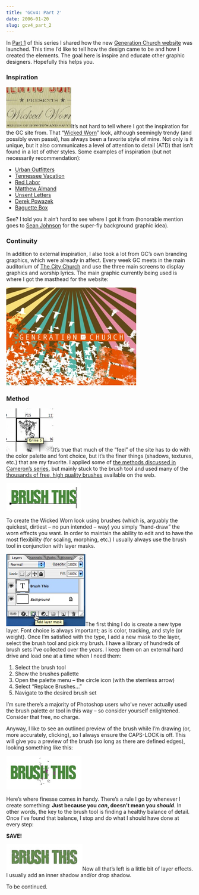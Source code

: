 ```yaml
---
title: 'GCv4: Part 2'
date: 2006-01-20
slug: gcv4_part_2
---
```

<p>In <a href="http://www.seansperte.com/index.php/geekandmild/entry/gcv4_part_1/">Part 1</a> of this series I shared how the new <a href="http://www.generationchurch.org">Generation Church website</a> was launched. This time I&#8217;d like to tell how the design came to be and how I created the elements. The goal here is inspire and educate other graphic designers. Hopefully this helps you.</p>

<h3>Inspiration</h3>

<p><img src="/assets/img/wicked_worn.jpg" width="175" height="110" class="imgright" />It&#8217;s not hard to tell where I got the inspiration for the GC site from. That &#8220;<a href="http://www.cameronmoll.com/archives/000045.html">Wicked Worn</a>&#8221; look, although seemingly trendy (and possibly even passé), has always been a favorite style of mine. Not only is it unique, but it also communicates a level of attention to detail (ATD) that isn&#8217;t found in a lot of other styles. Some examples of inspiration (but not necessarily recommendation):</p>

<ul>
<li><a href="http://www.urbanoutfitters.com/">Urban Outfitters</a></li>
<li><a href="http://tnvacation.com/">Tennessee Vacation</a></li>
<li><a href="http://www.redlabor.com/">Red Labor</a></li>
<li><a href="http://www.matthew-design.com/index.php/">Matthew Almand</a></li>
<li><a href="http://www.leftfordead.org/unsentletters/">Unsent Letters</a></li>
<li><a href="http://www.powazek.com/">Derek Powazek</a></li>
<li><a href="http://www.baguettebox.com/">Baguette Box</a></li>
</ul>

<p>See? I told you it ain&#8217;t hard to see where I got it from (honorable mention goes to <a href="http://www.sean-johnson.com/">Sean Johnson</a> for the super-fly background graphic idea).</p>

<h3>Continuity</h3>

<p>In addition to external inspiration, I also took a lot from GC&#8217;s own branding graphics, which were already in affect. Every week GC meets in the main auditorium of <a href="http://www.thecity.org/">The City Church</a> and use the three main screens to display graphics and worship lyrics. The main graphic currently being used is where I got the masthead for the website:</p>

<p><a href="/assets/img/gcv4_splash_thumb.jpg" onclick="window.open('/assets/img/gcv4_splash.jpg','popup','width=735,height=555,scrollbars=no,resizable=yes,toolbar=no,directories=no,location=no,menubar=no,status=no,left=0,top=0'); return false"><img src="/assets/img/gcv4_splash_thumb.jpg" width="350" height="262" class="imgcenter" /></a></p>

<h3>Method</h3>

<p><img src="/assets/img/grime_brush.jpg" width="126" height="116" class="imgleft" />It&#8217;s true that much of the &#8220;feel&#8221; of the site has to do with the color palette and font choice, but it&#8217;s the finer things (shadows, textures, etc.) that are my favorite. I applied some of <a href="http://www.cameronmoll.com/archives/000024.html">the methods discussed in Cameron&#8217;s series</a>, but mainly stuck to the brush tool and used many of the <a href="http://www.google.com/search?client=safari&rls=en&q=photoshop+brushes&ie=UTF-8&oe=UTF-8">thousands of free, high quality brushes</a> available on the web.</p>

<p><img src="/assets/img/brush_example1.jpg" width="201" height="74" class="imgcenter" /></p>

<p>To create the Wicked Worn look using brushes (which is, arguably the quickest, dirtiest &#8211; no pun intended &#8211; way) you simply &#8220;hand-draw&#8221; the worn effects you want. In order to maintain the ability to edit and to have the most flexibility (for scaling, morphing, etc.) I usually always use the brush tool in conjunction with layer masks.</p>

<p><img src="/assets/img/brush_example2.jpg" width="213" height="193" class="imgright" />The first thing I do is create a new type layer. Font choice is always important; as is color, tracking, and style (or weight). Once I&#8217;m satisfied with the type, I add a new mask to the layer, select the brush tool and pick my brush. I have a library of hundreds of brush sets I&#8217;ve collected over the years. I keep them on an external hard drive and load one at a time when I need them:</p>

<ol>
<li>Select the brush tool</li>
<li>Show the brushes pallette</li>
<li>Open the palette menu &#8211; the circle icon (with the stemless arrow)</li>
<li>Select &#8220;Replace Brushes&#8230;&#8221;</li>
<li>Navigate to the desired brush set</li>
</ol>

<p>I&#8217;m sure there&#8217;s a majority of Photoshop users who&#8217;ve never actually used the brush palette or tool in this way &#8211; so consider yourself enlightened. Consider that free, no charge.</p>

<p>Anyway, I like to see an outlined preview of the brush while I&#8217;m drawing (or, more accurately, clicking), so I always ensure the CAPS-LOCK is off. This will give you a preview of the brush (so long as there are defined edges), looking something like this:</p>

<p><img src="/assets/img/brush_example3.jpg" width="202" height="90" class="imgcenter"/></p>

<p>Here&#8217;s where finesse comes in handy. There&#8217;s a rule I go by whenever I create something: <strong>Just because you <em>can</em>, doesn&#8217;t mean you <em>should</em></strong>. In other words, the key to the brush tool is finding a healthy balance of detail. Once I&#8217;ve found that balance, I stop and do what I should have done at every step:</p>

<p><strong>SAVE!</strong></p>

<p><img src="/assets/img/brush_example4.jpg" width="205" height="71" class="imgright" />Now all that&#8217;s left is a little bit of layer effects. I usually add an inner shadow and/or drop shadow.</p>

<p class="update">To be continued.</p>